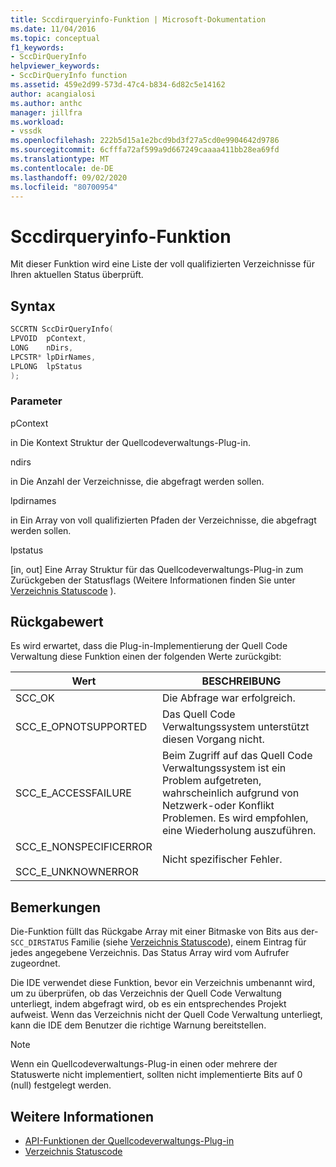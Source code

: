 ```yaml
---
title: Sccdirqueryinfo-Funktion | Microsoft-Dokumentation
ms.date: 11/04/2016
ms.topic: conceptual
f1_keywords:
- SccDirQueryInfo
helpviewer_keywords:
- SccDirQueryInfo function
ms.assetid: 459e2d99-573d-47c4-b834-6d82c5e14162
author: acangialosi
ms.author: anthc
manager: jillfra
ms.workload:
- vssdk
ms.openlocfilehash: 222b5d15a1e2bcd9bd3f27a5cd0e9904642d9786
ms.sourcegitcommit: 6cfffa72af599a9d667249caaaa411bb28ea69fd
ms.translationtype: MT
ms.contentlocale: de-DE
ms.lasthandoff: 09/02/2020
ms.locfileid: "80700954"
---
```

# <a name="sccdirqueryinfo-function"></a>Sccdirqueryinfo-Funktion
Mit dieser Funktion wird eine Liste der voll qualifizierten Verzeichnisse für Ihren aktuellen Status überprüft.

## <a name="syntax"></a>Syntax

```cpp
SCCRTN SccDirQueryInfo(
LPVOID  pContext,
LONG    nDirs,
LPCSTR* lpDirNames,
LPLONG  lpStatus
);
```

### <a name="parameters"></a>Parameter
 pContext

in Die Kontext Struktur der Quellcodeverwaltungs-Plug-in.

 ndirs

in Die Anzahl der Verzeichnisse, die abgefragt werden sollen.

 lpdirnames

in Ein Array von voll qualifizierten Pfaden der Verzeichnisse, die abgefragt werden sollen.

 lpstatus

[in, out] Eine Array Struktur für das Quellcodeverwaltungs-Plug-in zum Zurückgeben der Statusflags (Weitere Informationen finden Sie unter [Verzeichnis Statuscode](../extensibility/directory-status-code-enumerator.md) ).

## <a name="return-value"></a>Rückgabewert
 Es wird erwartet, dass die Plug-in-Implementierung der Quell Code Verwaltung diese Funktion einen der folgenden Werte zurückgibt:

|Wert|BESCHREIBUNG|
|-----------|-----------------|
|SCC_OK|Die Abfrage war erfolgreich.|
|SCC_E_OPNOTSUPPORTED|Das Quell Code Verwaltungssystem unterstützt diesen Vorgang nicht.|
|SCC_E_ACCESSFAILURE|Beim Zugriff auf das Quell Code Verwaltungssystem ist ein Problem aufgetreten, wahrscheinlich aufgrund von Netzwerk-oder Konflikt Problemen. Es wird empfohlen, eine Wiederholung auszuführen.|
|SCC_E_NONSPECIFICERROR<br /><br /> SCC_E_UNKNOWNERROR|Nicht spezifischer Fehler.|

## <a name="remarks"></a>Bemerkungen
 Die-Funktion füllt das Rückgabe Array mit einer Bitmaske von Bits aus der- `SCC_DIRSTATUS` Familie (siehe [Verzeichnis Statuscode](../extensibility/directory-status-code-enumerator.md)), einem Eintrag für jedes angegebene Verzeichnis. Das Status Array wird vom Aufrufer zugeordnet.

 Die IDE verwendet diese Funktion, bevor ein Verzeichnis umbenannt wird, um zu überprüfen, ob das Verzeichnis der Quell Code Verwaltung unterliegt, indem abgefragt wird, ob es ein entsprechendes Projekt aufweist. Wenn das Verzeichnis nicht der Quell Code Verwaltung unterliegt, kann die IDE dem Benutzer die richtige Warnung bereitstellen.

> [!NOTE]
> Wenn ein Quellcodeverwaltungs-Plug-in einen oder mehrere der Statuswerte nicht implementiert, sollten nicht implementierte Bits auf 0 (null) festgelegt werden.

## <a name="see-also"></a>Weitere Informationen
- [API-Funktionen der Quellcodeverwaltungs-Plug-in](../extensibility/source-control-plug-in-api-functions.md)
- [Verzeichnis Statuscode](../extensibility/directory-status-code-enumerator.md)
